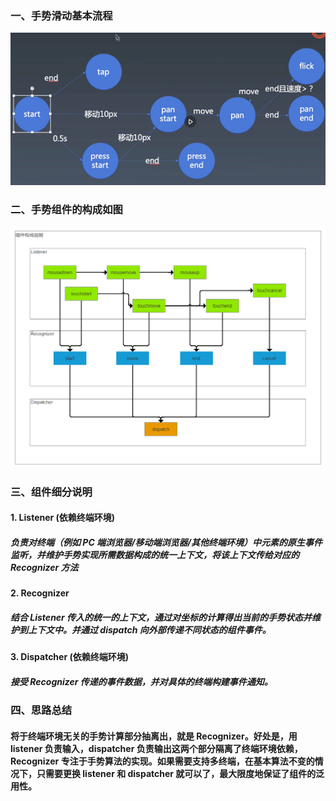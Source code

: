 ### 一、手势滑动基本流程

![Image text](https://raw.githubusercontent.com/leonwa/Frontend-02-Template/master/pics/week14_gesture_controlflow.jpg)

### 二、手势组件的构成如图

![Image text](https://raw.githubusercontent.com/leonwa/Frontend-02-Template/master/pics/gesure_construction.jpg)

### 三、组件细分说明

#### 1. Listener (依赖终端环境)

##### 负责对终端（例如 PC 端浏览器/移动端浏览器/其他终端环境）中元素的原生事件监听，并维护手势实现所需数据构成的统一上下文，将该上下文传给对应的 Recognizer 方法

#### 2. Recognizer

##### 结合 Listener 传入的统一的上下文，通过对坐标的计算得出当前的手势状态并维护到上下文中。并通过 dispatch 向外部传递不同状态的组件事件。

#### 3. Dispatcher (依赖终端环境)

##### 接受 Recognizer 传递的事件数据，并对具体的终端构建事件通知。

### 四、思路总结

#### 将于终端环境无关的手势计算部分抽离出，就是 Recognizer。好处是，用 listener 负责输入，dispatcher 负责输出这两个部分隔离了终端环境依赖，Recognizer 专注于手势算法的实现。如果需要支持多终端，在基本算法不变的情况下，只需要更换 listener 和 dispatcher 就可以了，最大限度地保证了组件的泛用性。
